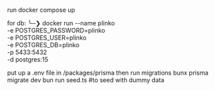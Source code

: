 run docker compose up

for db:
╰─❯ docker run --name plinko \
 -e POSTGRES_PASSWORD=plinko \
 -e POSTGRES_USER=plinko \
 -e POSTGRES_DB=plinko \
 -p 5433:5432 \
 -d postgres:15

put up a .env file in /packages/prisma then run migrations
bunx prisma migrate dev
bun run seed.ts #to seed with dummy data
